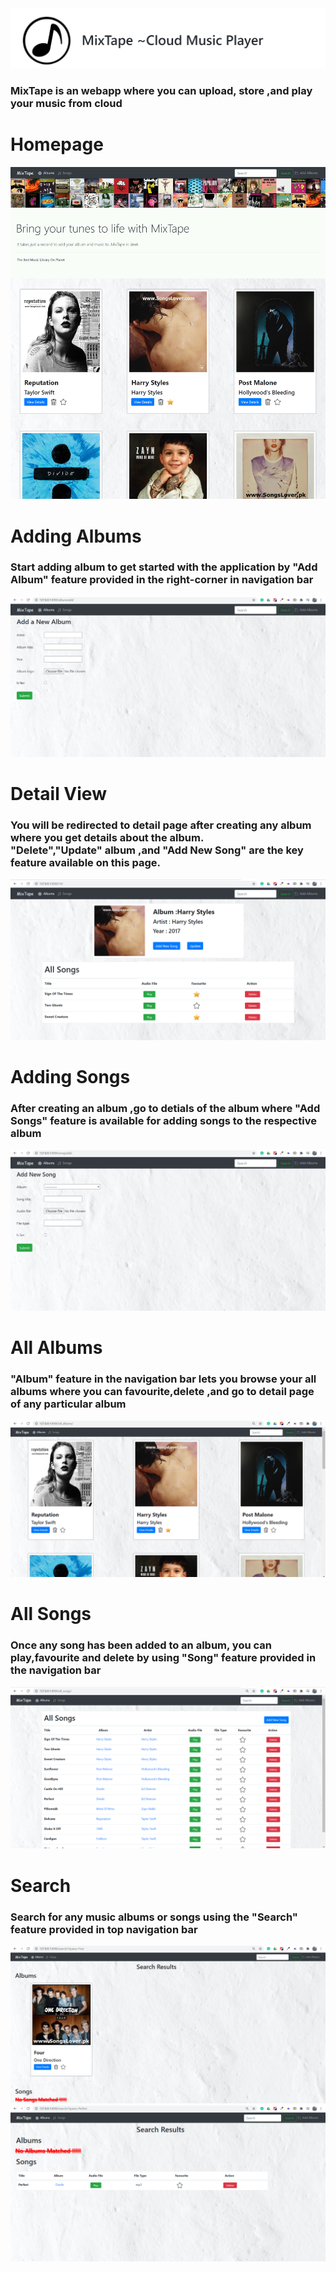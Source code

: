 <div float="left">
	<img src="screenshot/logo1.png"> 
	<h3>MixTape is an webapp where you can upload, store ,and play your music from cloud</h3>
</div>
<div>
	<h1>Homepage</h1>
	<img src="screenshot/homepage.png">
</div>

<div>
	<h1>Adding Albums </h1>
	<h3>Start adding album to get started with the application by "Add Album" feature provided in the right-corner in navigation bar </h3>
	<img src="screenshot/addalbum.png">
</div>

<div>
	<h1>Detail View</h1>
	<h3>You will be redirected to detail page after creating any album where you get details about the album.<br>"Delete","Update" album ,and "Add New Song" are the key feature available on this page.</h3>
	<img src="screenshot/details.png">
</div>

<div>
	<h1>Adding Songs </h1>
	<h3>After creating an album ,go to detials of the album where "Add Songs" feature is available for adding songs to the respective album </h3>
	<img src="screenshot/addsong.png">
</div>

<div>
	<h1>All Albums</h1>
	<h3>"Album" feature in the navigation bar lets you browse your all albums where you can favourite,delete ,and go to detail page of any particular album</h3> 
	<img src="screenshot/allalbum.png">
</div>

<div>
	<h1>All Songs</h1>
	<h3>Once any song has been added to an album, you can play,favourite and delete by using "Song" feature provided in the navigation bar</h3>
	<img src="screenshot/allsongs.png">
</div>

<div>
	<h1>Search </h1>
	<h3>Search for any music albums or songs using the "Search" feature provided in top navigation bar</h3>
	<img src="screenshot/albumsearch.png">
	<img src="screenshot/searchsong.png">
</div>





